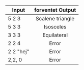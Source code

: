| Input                 | forventet Output           |
| -------------         |:-------------:   |
|   5 2 3            | Scalene triangle  |
|   5 3 3              | Isosceles        |
|   3 3 3              | Equilateral      |
|   2 2 4             | Error            |
|   2 2 "hej"             | Error            |
|   2,2, 0             | Error            |
